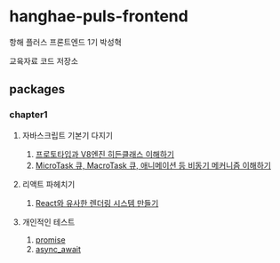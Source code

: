 # hanghae-puls-frontend

항해 플러스 프론트엔드 1기 박성혁

교육자료 코드 저장소

## packages

### chapter1

1. 자바스크립트 기본기 다지기

   1. [프로토타입과 V8엔진 히든클래스 이해하기](./front1_chap1/packages/chapter1/src/a.js)
   2. [MicroTask 큐, MacroTask 큐, 애니메이션 등 비동기 메커니즘 이해하기](./front1_chap1/packages/chapter1/src/b.js)

2. 리액트 파헤치기

   1. [React와 유사한 렌더링 시스템 만들기](./front1_chap1/packages/chapter2/src/render.js)

3. 개인적인 테스트

   1. [promise](./sunghyuk/promise1/promise1.js)
   2. [async_await](./sunghyuk/async_await/async_await.js)

